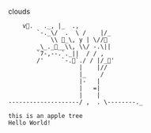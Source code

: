 <!-- This is a repo used for teaching git basics.  -->


clouds

        v🍎.   ._, |_  .,
            `-._\/  .  \ /    |/_
                \\ 🍎_\, y | \//🍎
            _\_._🍎__\\, \\/ -.\||
            `7-,--.`._||  / / ,
            /'     `-.🍎`./ / |/_🍎'
                        |    |//
                        |_    /
                        |-   |
                        |   =|
                        |    |
    --------------------/ ,  . \--------._

    this is an apple tree
    Hello World!


